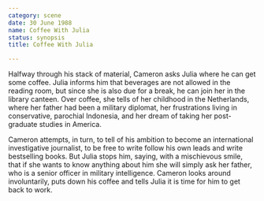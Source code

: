 ```yaml
---
category: scene
date: 30 June 1988
name: Coffee With Julia
status: synopsis
title: Coffee With Julia

---
```

Halfway through his stack of material, Cameron asks Julia where he can get some coffee. Julia informs him that beverages are not allowed in the reading room, but since she is also due for a break, he can join her in the library canteen. Over coffee, she tells of her childhood in the Netherlands, where her father had been a military diplomat, her frustrations living in conservative, parochial Indonesia, and her dream of taking her post-graduate studies in America. 

Cameron attempts, in turn, to tell of his ambition to 
become an international investigative journalist, to be free to write
follow his own leads and write bestselling books. But Julia stops him,
saying, with a mischievous smile, that if she wants to know anything
about him she will simply ask her father, who is a senior officer in
military intelligence. Cameron looks around
involuntarily, puts down his coffee and tells Julia it is time for him to get back to work.

